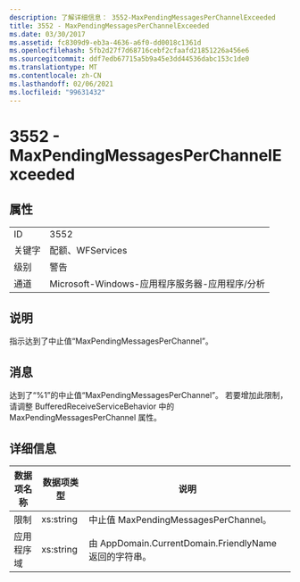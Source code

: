 ```yaml
---
description: 了解详细信息： 3552-MaxPendingMessagesPerChannelExceeded
title: 3552 - MaxPendingMessagesPerChannelExceeded
ms.date: 03/30/2017
ms.assetid: fc8309d9-eb3a-4636-a6f0-dd0018c1361d
ms.openlocfilehash: 5fb2d27f7d68716cebf2cfaafd21851226a456e6
ms.sourcegitcommit: ddf7edb67715a5b9a45e3dd44536dabc153c1de0
ms.translationtype: MT
ms.contentlocale: zh-CN
ms.lasthandoff: 02/06/2021
ms.locfileid: "99631432"
---
```

# <a name="3552---maxpendingmessagesperchannelexceeded"></a>3552 - MaxPendingMessagesPerChannelExceeded

## <a name="properties"></a>属性  
  
|||  
|-|-|  
|ID|3552|  
|关键字|配额、WFServices|  
|级别|警告|  
|通道|Microsoft-Windows-应用程序服务器-应用程序/分析|  
  
## <a name="description"></a>说明  

 指示达到了中止值“MaxPendingMessagesPerChannel”。  
  
## <a name="message"></a>消息  

 达到了“%1”的中止值“MaxPendingMessagesPerChannel”。 若要增加此限制，请调整 BufferedReceiveServiceBehavior 中的 MaxPendingMessagesPerChannel 属性。  
  
## <a name="details"></a>详细信息  
  
|数据项名称|数据项类型|说明|  
|--------------------|--------------------|-----------------|  
|限制|xs:string|中止值 MaxPendingMessagesPerChannel。|  
|应用程序域|xs:string|由 AppDomain.CurrentDomain.FriendlyName 返回的字符串。|
